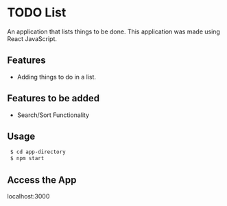 # TODO List
An application that lists things to be done. This application was made using React JavaScript.

## Features

  - Adding things to do in a list.

## Features to be added

  - Search/Sort Functionality

## Usage
   ```sh
    $ cd app-directory
    $ npm start
```

## Access the App

localhost:3000